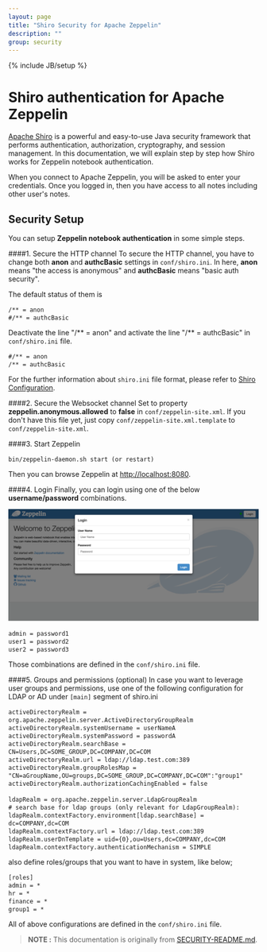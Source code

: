 ```yaml
---
layout: page
title: "Shiro Security for Apache Zeppelin"
description: ""
group: security
---
```

<!--
Licensed under the Apache License, Version 2.0 (the "License");
you may not use this file except in compliance with the License.
You may obtain a copy of the License at

http://www.apache.org/licenses/LICENSE-2.0

Unless required by applicable law or agreed to in writing, software
distributed under the License is distributed on an "AS IS" BASIS,
WITHOUT WARRANTIES OR CONDITIONS OF ANY KIND, either express or implied.
See the License for the specific language governing permissions and
limitations under the License.
-->
{% include JB/setup %}

# Shiro authentication for Apache Zeppelin
[Apache Shiro](http://shiro.apache.org/) is a powerful and easy-to-use Java security framework that performs authentication, authorization, cryptography, and session management. In this documentation, we will explain step by step how Shiro works for Zeppelin notebook authentication.

When you connect to Apache Zeppelin, you will be asked to enter your credentials. Once you logged in, then you have access to all notes including other user's notes.

## Security Setup
You can setup **Zeppelin notebook authentication** in some simple steps.

####1. Secure the HTTP channel
To secure the HTTP channel, you have to change both **anon** and **authcBasic** settings in `conf/shiro.ini`. In here, **anon** means "the access is anonymous" and **authcBasic** means "basic auth security".

The default status of them is

```
/** = anon
#/** = authcBasic
```
Deactivate the line "/** = anon" and activate the line "/** = authcBasic" in `conf/shiro.ini` file.

```
#/** = anon
/** = authcBasic
```

For the further information about  `shiro.ini` file format, please refer to [Shiro Configuration](http://shiro.apache.org/configuration.html#Configuration-INISections).

####2. Secure the Websocket channel
Set to property **zeppelin.anonymous.allowed** to **false** in `conf/zeppelin-site.xml`. If you don't have this file yet, just copy `conf/zeppelin-site.xml.template` to `conf/zeppelin-site.xml`.

####3. Start Zeppelin

```
bin/zeppelin-daemon.sh start (or restart)
```

Then you can browse Zeppelin at [http://localhost:8080](http://localhost:8080).

####4. Login
Finally, you can login using one of the below **username/password** combinations.

<center><img src="../assets/themes/zeppelin/img/docs-img/zeppelin-login.png"></center>

```
admin = password1
user1 = password2
user2 = password3
```

Those combinations are defined in the `conf/shiro.ini` file.

####5. Groups and permissions (optional)
In case you want to leverage user groups and permissions, use one of the following configuration for LDAP or AD under `[main]` segment of shiro.ini

```
activeDirectoryRealm = org.apache.zeppelin.server.ActiveDirectoryGroupRealm
activeDirectoryRealm.systemUsername = userNameA
activeDirectoryRealm.systemPassword = passwordA
activeDirectoryRealm.searchBase = CN=Users,DC=SOME_GROUP,DC=COMPANY,DC=COM
activeDirectoryRealm.url = ldap://ldap.test.com:389
activeDirectoryRealm.groupRolesMap = "CN=aGroupName,OU=groups,DC=SOME_GROUP,DC=COMPANY,DC=COM":"group1"
activeDirectoryRealm.authorizationCachingEnabled = false

ldapRealm = org.apache.zeppelin.server.LdapGroupRealm
# search base for ldap groups (only relevant for LdapGroupRealm):
ldapRealm.contextFactory.environment[ldap.searchBase] = dc=COMPANY,dc=COM
ldapRealm.contextFactory.url = ldap://ldap.test.com:389
ldapRealm.userDnTemplate = uid={0},ou=Users,dc=COMPANY,dc=COM
ldapRealm.contextFactory.authenticationMechanism = SIMPLE
```
 
also define roles/groups that you want to have in system, like below;

```
[roles]
admin = *
hr = *
finance = *
group1 = *
```

All of above configurations are defined in the `conf/shiro.ini` file.

> **NOTE :** This documentation is originally from [SECURITY-README.md](https://github.com/apache/zeppelin/blob/master/SECURITY-README.md).
